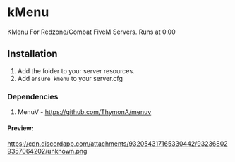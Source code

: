 # kMenu

KMenu For Redzone/Combat FiveM Servers. Runs at 0.00


## Installation
1) Add the folder to your server resources.
2) Add `ensure kmenu` to your server.cfg

### Dependencies
1) MenuV - https://github.com/ThymonA/menuv

#### Preview: 
https://cdn.discordapp.com/attachments/932054317165330442/932368029357064202/unknown.png
